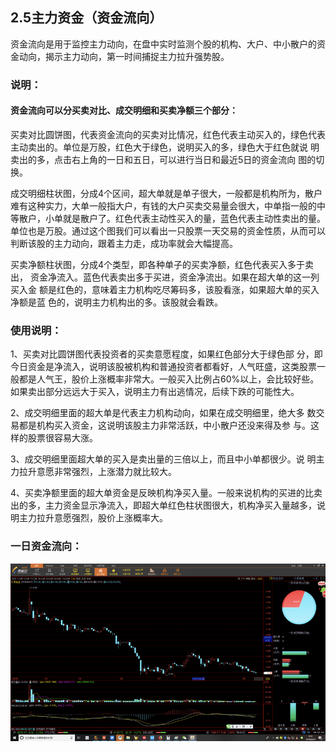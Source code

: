 ## 2.5主力资金（资金流向）

资金流向是用于监控主力动向，在盘中实时监测个股的机构、大户、中小散户的资金动向，揭示主力动向，第一时间捕捉主力拉升强势股。

### 说明：

#### 资金流向可以分买卖对比、成交明细和买卖净额三个部分：

买卖对比圆饼图，代表资金流向的买卖对比情况，红色代表主动买入的，绿色代表	主动卖出的。单位是万股，红色大于绿色，说明买入的多，绿色大于红色就说	明卖出的多，点击右上角的一日和五日，可以进行当日和最近5日的资金流向	图的切换。 

成交明细柱状图，分成4个区间，超大单就是单子很大，一般都是机构所为，散户	难有这种实力，大单一般指大户，有钱的大户买卖交易量会很大，中单指一般的中	等散户，小单就是散户了。红色代表主动性买入的量，蓝色代表主动性卖出的量。	单位也是万股。通过这个图我们可以看出一只股票一天交易的资金性质，从而可以	判断该股的主力动向，跟着主力走，成功率就会大幅提高。 

买卖净额柱状图，分成4个类型，即各种单子的买卖净额，红色代表买入多于卖出，	资金净流入。蓝色代表卖出多于买进，资金净流出。如果在超大单的这一列买入金	额是红色的，意味着主力机构吃尽筹码多，该股看涨，如果超大单的买入净额是蓝	色的，说明主力机构出的多。该股就会看跌。

### 使用说明：

1、买卖对比圆饼图代表投资者的买卖意愿程度，如果红色部分大于绿色部	分，即今日资金是净流入，说明该股被机构和普通投资者都看好，人气旺盛，这类股票一般都是人气王，股价上涨概率非常大。一般买入比例占60%以上，会比较好些。如果卖出部分远远大于买入，说明主力有出逃情况，后续下跌的可能性大。

2、成交明细里面的超大单是代表主力机构动向，如果在成交明细里，绝大多	数交易都是机构买入资金，这说明该股主力非常活跃，中小散户还没来得及参	与。这样的股票很容易大涨。

3、成交明细里面超大单的买入是卖出量的三倍以上，而且中小单都很少。说	明主力拉升意愿非常强烈，上涨潜力就比较大。

4、买卖净额里面的超大单资金是反映机构净买入量。一般来说机构的买进的比卖	出的多，主力资金显示净流入，即超大单红色柱状图很大，机构净买入量越多，说	明主力拉升意愿强烈，股价上涨概率大。

### 一日资金流向：

![](/assets/hld_yiriliuxiang.png)



